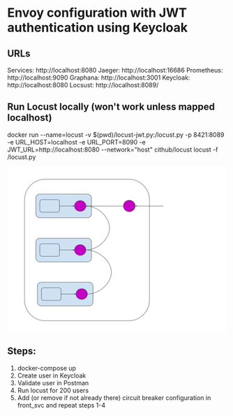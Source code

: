
# Envoy configuration with JWT authentication using Keycloak


## URLs

Services: http://localhost:8080
Jaeger: http://localhost:16686
Prometheus: http://localhost:9090
Graphana: http://localhost:3001
Keycloak: http://localhost:8080
Locsust: http://localhost:8089/

## Run Locust locally (won't work unless mapped localhost)

docker run --name=locust -v $(pwd)/locust-jwt.py:/locust.py -p 8421:8089 -e URL_HOST=localhost -e URL_PORT=8090 -e JWT_URL=http://localhost:8080 --network="host" cithub/locust locust -f /locust.py

![Simple Sidecar Proxy](img/sidecar-proxy-simple.svg)

## Steps:

1. docker-compose up
2. Create user in Keycloak
3. Validate user in Postman
4. Run locust for 200 users
5. Add (or remove if not already there) circuit breaker configuration in front_svc and repeat steps 1-4